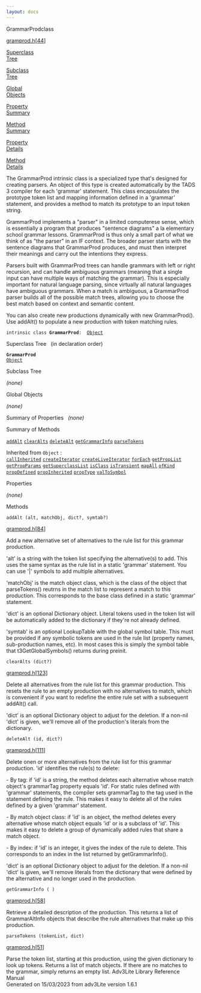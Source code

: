 ```yaml
---
layout: docs
---
```

<span class="title">GrammarProd</span><span class="type">class</span>

[gramprod.h](../file/gramprod.h.html)\[[44](../source/gramprod.h.html#44)\]

[Superclass  
Tree](#_SuperClassTree_)

[Subclass  
Tree](#_SubClassTree_)

[Global  
Objects](#_ObjectSummary_)

[Property  
Summary](#_PropSummary_)

[Method  
Summary](#_MethodSummary_)

[Property  
Details](#_Properties_)

[Method  
Details](#_Methods_)



The GrammarProd intrinsic class is a specialized type that's designed
for creating parsers. An object of this type is created automatically by
the TADS 3 compiler for each 'grammar' statement. This class
encapsulates the prototype token list and mapping information defined in
a 'grammar' statement, and provides a method to match its prototype to
an input token string.

GrammarProd implements a "parser" in a limited computerese sense, which
is essentially a program that produces "sentence diagrams" a la
elementary school grammar lessons. GrammarProd is thus only a small part
of what we think of as "the parser" in an IF context. The broader parser
starts with the sentence diagrams that GrammarProd produces, and must
then interpret their meanings and carry out the intentions they express.

Parsers built with GrammarProd trees can handle grammars with left or
right recursion, and can handle ambiguous grammars (meaning that a
single input can have multiple ways of matching the grammar). This is
especially important for natural language parsing, since virtually all
natural languages have ambiguous grammars. When a match is ambiguous, a
GrammarProd parser builds all of the possible match trees, allowing you
to choose the best match based on context and semantic content.

You can also create new productions dynamically with new GrammarProd().
Use addAlt() to populate a new production with token matching rules.

`intrinsic class `**`GrammarProd`**` :   `[`Object`](../object/Object.html)



<span id="_SuperClassTree_"></span>



<span class="hdln">Superclass Tree</span>   (in declaration order)



**`GrammarProd`**  
[`Object`](../object/Object.html)  
<span id="_SubClassTree_"></span>



<span class="hdln">Subclass Tree</span>  



*(none)* <span id="_ObjectSummary_"></span>



<span class="hdln">Global Objects</span>  



*(none)* <span id="_PropSummary_"></span>



<span class="hdln">Summary of Properties</span>  
*(none)* <span id="_MethodSummary_"></span>



<span class="hdln">Summary of Methods</span>  



[`addAlt`](#addAlt) [`clearAlts`](#clearAlts) [`deleteAlt`](#deleteAlt) [`getGrammarInfo`](#getGrammarInfo) [`parseTokens`](#parseTokens)

Inherited from `Object` :  
[`callInherited`](../object/Object.html#callInherited) [`createIterator`](../object/Object.html#createIterator) [`createLiveIterator`](../object/Object.html#createLiveIterator) [`forEach`](../object/Object.html#forEach) [`getPropList`](../object/Object.html#getPropList) [`getPropParams`](../object/Object.html#getPropParams) [`getSuperclassList`](../object/Object.html#getSuperclassList) [`isClass`](../object/Object.html#isClass) [`isTransient`](../object/Object.html#isTransient) [`mapAll`](../object/Object.html#mapAll) [`ofKind`](../object/Object.html#ofKind) [`propDefined`](../object/Object.html#propDefined) [`propInherited`](../object/Object.html#propInherited) [`propType`](../object/Object.html#propType) [`valToSymbol`](../object/Object.html#valToSymbol)

<span id="_Properties_"></span>



<span class="hdln">Properties</span>  



*(none)* <span id="_Methods_"></span>



<span class="hdln">Methods</span>  



<span id="addAlt"></span>

`addAlt (alt, matchObj, dict?, symtab?)`

[gramprod.h](../file/gramprod.h.html)\[[84](../source/gramprod.h.html#84)\]



Add a new alternative set of alternatives to the rule list for this
grammar production.

'alt' is a string with the token list specifying the alternative(s) to
add. This uses the same syntax as the rule list in a static 'grammar'
statement. You can use '\|' symbols to add multiple alternatives.

'matchObj' is the match object class, which is the class of the object
that parseTokens() reutrns in the match list to represent a match to
this production. This corresponds to the base class defined in a static
'grammar' statement.

'dict' is an optional Dictionary object. Literal tokens used in the
token list will be automatically added to the dictionary if they're not
already defined.

'symtab' is an optional LookupTable with the global symbol table. This
must be provided if any symbolic tokens are used in the rule list
(property names, sub-production names, etc). In most cases this is
simply the symbol table that t3GetGlobalSymbols() returns during
preinit.



<span id="clearAlts"></span>

`clearAlts (dict?)`

[gramprod.h](../file/gramprod.h.html)\[[123](../source/gramprod.h.html#123)\]



Delete all alternatives from the rule list for this grammar production.
This resets the rule to an empty production with no alternatives to
match, which is convenient if you want to redefine the entire rule set
with a subsequent addAlt() call.

'dict' is an optional Dictionary object to adjust for the deletion. If a
non-nil 'dict' is given, we'll remove all of the production's literals
from the dictionary.



<span id="deleteAlt"></span>

`deleteAlt (id, dict?)`

[gramprod.h](../file/gramprod.h.html)\[[111](../source/gramprod.h.html#111)\]



Delete onen or more alternatives from the rule list for this grammar
production. 'id' identifies the rule(s) to delete:

\- By tag: if 'id' is a string, the method deletes each alternative
whose match object's grammarTag property equals 'id'. For static rules
defined with 'grammar' statements, the compiler sets grammarTag to the
tag used in the statement defining the rule. This makes it easy to
delete all of the rules defined by a given 'grammar' statement.

\- By match object class: if 'id' is an object, the method deletes every
alternative whose match object equals 'id' or is a subclass of 'id'.
This makes it easy to delete a group of dynamically added rules that
share a match object.

\- By index: if 'id' is an integer, it gives the index of the rule to
delete. This corresponds to an index in the list returned by
getGrammarInfo().

'dict' is an optional Dictionary object to adjust for the deletion. If a
non-nil 'dict' is given, we'll remove literals from the dictionary that
were defined by the alternative and no longer used in the production.



<span id="getGrammarInfo"></span>

`getGrammarInfo ( )`

[gramprod.h](../file/gramprod.h.html)\[[58](../source/gramprod.h.html#58)\]



Retrieve a detailed description of the production. This returns a list
of GrammarAltInfo objects that describe the rule alternatives that make
up this production.



<span id="parseTokens"></span>

`parseTokens (tokenList, dict)`

[gramprod.h](../file/gramprod.h.html)\[[51](../source/gramprod.h.html#51)\]



Parse the token list, starting at this production, using the given
dictionary to look up tokens. Returns a list of match objects. If there
are no matches to the grammar, simply returns an empty list.
Adv3Lite Library Reference Manual  
Generated on 15/03/2023 from adv3Lite version 1.6.1


